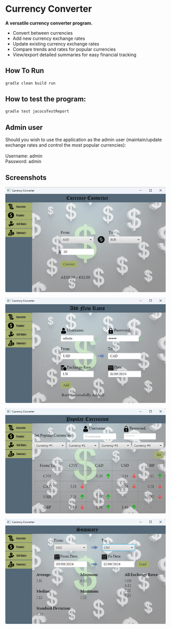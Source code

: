 # Currency Converter

**A versatile currency converter program.**

* Convert between currencies
* Add new currency exchange rates
* Update existing currency exchange rates
* Compare trends and rates for popular currencies
* View/export detailed summaries for easy financial tracking

## How To Run

```bash
gradle clean build run
```

## How to test the program:

```bash
gradle test jacocoTestReport
```

## Admin user
Should you wish to use the application as the admin user (maintain/update exchange rates and control the most popular currencies):  
<br>
Username: admin  
Password: admin

## Screenshots

<p align="center">
    <img src="https://github.com/bbat2575/CurrencyConverter/blob/main/images/ConverterPic1.png"/>
</p>
<p align="center">
    <img src="https://github.com/bbat2575/CurrencyConverter/blob/main/images/ConverterPic2.png"/>
</p>
<p align="center">
    <img src="https://github.com/bbat2575/CurrencyConverter/blob/main/images/ConverterPic3.png"/>
</p>
<p align="center">
    <img src="https://github.com/bbat2575/CurrencyConverter/blob/main/images/ConverterPic4.png"/>
</p>


